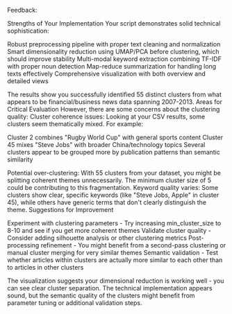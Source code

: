 Feedback:

Strengths of Your Implementation
Your script demonstrates solid technical sophistication:

Robust preprocessing pipeline with proper text cleaning and normalization
Smart dimensionality reduction using UMAP/PCA before clustering, which should improve stability
Multi-modal keyword extraction combining TF-IDF with proper noun detection
Map-reduce summarization for handling long texts effectively
Comprehensive visualization with both overview and detailed views

The results show you successfully identified 55 distinct clusters from what appears to be financial/business news data spanning 2007-2013.
Areas for Critical Evaluation
However, there are some concerns about the clustering quality:
Cluster coherence issues: Looking at your CSV results, some clusters seem thematically mixed. For example:

Cluster 2 combines "Rugby World Cup" with general sports content
Cluster 45 mixes "Steve Jobs" with broader China/technology topics
Several clusters appear to be grouped more by publication patterns than semantic similarity

Potential over-clustering: With 55 clusters from your dataset, you might be splitting coherent themes unnecessarily. The minimum cluster size of 5 could be contributing to this fragmentation.
Keyword quality varies: Some clusters show clear, specific keywords (like "Steve Jobs, Apple" in cluster 45), while others have generic terms that don't clearly distinguish the theme.
Suggestions for Improvement

Experiment with clustering parameters - Try increasing min_cluster_size to 8-10 and see if you get more coherent themes
Validate cluster quality - Consider adding silhouette analysis or other clustering metrics
Post-processing refinement - You might benefit from a second-pass clustering or manual cluster merging for very similar themes
Semantic validation - Test whether articles within clusters are actually more similar to each other than to articles in other clusters

The visualization suggests your dimensional reduction is working well - you can see clear cluster separation. The technical implementation appears sound, but the semantic quality of the clusters might benefit from parameter tuning or additional validation steps.